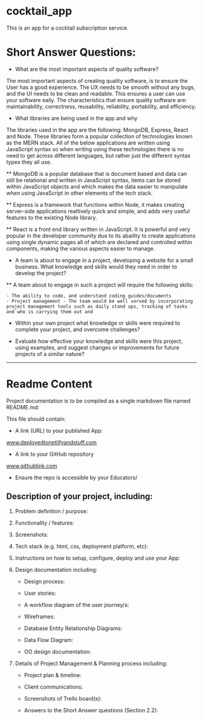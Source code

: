 # cocktail_app
This is an app for a cocktail subscription service.

# Short Answer Questions:
- What are the most important aspects of quality software?

The most important aspects of creating quality software, is to ensure the User has a good experience. The UX needs to be smooth without any bugs, and the UI needs to be clean and readable. This ensures a user can use your software eaily.
The characteristics that ensure quality software are:
 maintainability, correctness, reusability, reliability, portability, and efficiency.

- What libraries are being used in the app and why

The libraries used in the app are the following: MongoDB, Express, React and Node. These libraries form a popular collection of technologies known as the MERN stack. All of the below applications are written using JavaScript syntax so when writing using these technologies there is no need to get across different languages, but rather just the different syntax types they all use.

** MongoDB is a popular database that is document based and data can still be relational and written in JavaScript syntax, items can be stored within JavaScript objects and which makes the data easier to manipulate when using JavaScript in other elements of the tech stack.

** Express is a framework that functions within Node, it makes creating server-side applications realtively quick and simple, and adds very useful features to the existing Node library.

** React is a front end library written in JavaScript. It is powerful and very popular in the developer community due to its abaility to create applications using single dynamic pages all of which are declared and controlled within components, making the various aspects easier to manage.


- A team is about to engage in a project, developing a website for a small business. What knowledge and skills would they need in order to develop the project?

** A team about to engage in such a project will require the following skills:

    - The ability to code, and understand coding guides/documents
    - Project management - The team would be well served by incorporating project management tools such as daily stand ups, tracking of tasks and who is carrying them out and 

- Within your own project what knowledge or skills were required to complete your project, and overcome challenges?

- Evaluate how effective your knowledge and skills were this project, using examples, and suggest changes or improvements for future projects of a similar nature?
---
# Readme Content

Project documentation is to be compiled as a single markdown file named README.md:

This file should contain:

- A link (URL) to your published App:

www.deployedtonetlifyandstuff.com

- A link to your GitHub repository

www.githublink.com

- Ensure the repo is accessible by your Educators/

## Description of your project, including:
1. Problem definition / purpose:

2. Functionality / features:

3. Screenshots:

4. Tech stack (e.g. html, css, deployment platform, etc):

5. Instructions on how to setup, configure, deploy and use your App:

6. Design documentation including:

   - Design process:

   - User stories:

   - A workflow diagram of the user journey/s:

   - Wireframes:

   -  Database Entity Relationship Diagrams:

   -  Data Flow Diagram:

   -  OO design documentation:

7. Details of Project Management & Planning process including: 
  
   -  Project plan & timeline:

    -  Client communications:

    -  Screenshots of Trello board(s):

    -  Answers to the Short Answer questions (Section 2.2):
